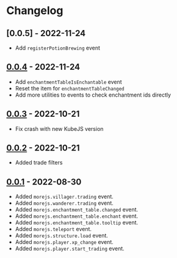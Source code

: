 # Changelog
## [0.0.5] - 2022-11-24
- Add `registerPotionBrewing` event

## [0.0.4] - 2022-11-24
- Add `enchantmentTableIsEnchantable` event
- Reset the item for `enchantmentTableChanged`
- Add more utilities to events to check enchantment ids directly

## [0.0.3] - 2022-10-21
- Fix crash with new KubeJS version

## [0.0.2] - 2022-10-21
- Added trade filters

## [0.0.1] - 2022-08-30
- Added `morejs.villager.trading` event.
- Added `morejs.wanderer.trading` event.
- Added `morejs.enchantment_table.changed` event.
- Added `morejs.enchantment_table.enchant` event.
- Added `morejs.enchantment_table.tooltip` event.
- Added `morejs.teleport` event.
- Added `morejs.structure.load` event.
- Added `morejs.player.xp_change` event.
- Added `morejs.player.start_trading` event.

<!-- Versions -->
[0.0.4]: https://github.com/AlmostReliable/morejs/releases/tag/v1.18-0.0.4-beta
[0.0.3]: https://github.com/AlmostReliable/morejs/releases/tag/v1.18-0.0.3-beta
[0.0.2]: https://github.com/AlmostReliable/morejs/releases/tag/v1.18-0.0.2-beta
[0.0.1]: https://github.com/AlmostReliable/morejs/releases/tag/v1.18-0.0.1-beta
